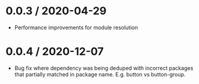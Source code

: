 0.0.3 / 2020-04-29
==================

  * Performance improvements for module resolution

0.0.4 / 2020-12-07
==================

  * Bug fix where dependency was being deduped with incorrect packages that partially
  matched in package name. E.g. button vs button-group.